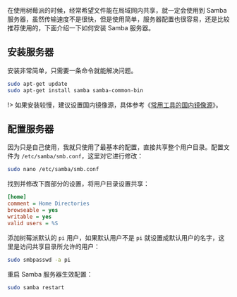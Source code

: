 在使用树莓派的时候，经常希望文件能在局域网内共享，就一定会使用到 Samba 服务器，虽然传输速度不是很快，但是使用简单，服务器配置也很容易，还是比较推荐使用的，下面介绍一下如何安装 Samba 服务器。

## 安装服务器

安装非常简单，只需要一条命令就能解决问题。

```bash
sudo apt-get update
sudo apt-get install samba samba-common-bin
```

!> 如果安装较慢，建议设置国内镜像源，具体参考《[常用工具的国内镜像源](/2019/0712/ "常用工具的国内镜像源")》。

## 配置服务器

因为只是自己使用，我就只使用了最基本的配置，直接共享整个用户目录。配置文件为 `/etc/samba/smb.conf`，这里对它进行修改：

```bash
sudo nano /etc/samba/smb.conf
```

找到并修改下面部分的设置，将用户目录设置共享：

```ini
[home]
comment = Home Directories
browseable = yes
writable = yes
valid users = %S
```

添加树莓派默认的 `pi` 用户，如果默认用户不是 `pi` 就设置成默认用户的名字，这里是访问共享目录所允许的用户：

```bash
sudo smbpasswd -a pi
```

重启 Samba 服务器生效配置：

```bash
sudo samba restart
```
